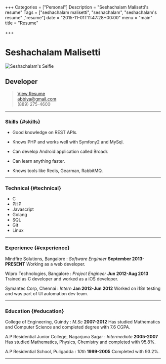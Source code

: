 +++
Categories = ["Personal"]
Description = "Seshachalam Malisetti's resume"
Tags = ["seshachalam malisetti", "seshachalam", "seshachalam's resume" ,"resume"]
date = "2015-11-01T11:47:28+00:00"
menu = "main"
title = "Resume"

+++

# Seshachalam Malisetti
![Seshachalam's Selfie](http://i.imgur.com/w5DFcCr.jpg)
## Developer

> [View Resume](https://docs.google.com/document/d/1gYP1TJKJ09wxehulrmUQKWI-k_Xp13RGBMQJRxDsMrk/edit?usp=sharing "Seshu's Resume")  
> [abbiya@gmail.com](abbiya@gmail.com)  
> (889) 275-4600

------

### Skills {#skills}

* Good knowledge on REST APIs.

* Knows PHP and works well with Symfony2 and MySql.

* Can develop Android application called Broadr.

* Can learn anything faster.

* Knows tools like Redis, Gearman, RabbitMQ.

-------

### Technical {#technical}

* C
* PHP
* Javascript
* Golang
* SQL
* Git
* Linux

------

### Experience {#experience}

Mindfire Solutions, Bangalore
: *Software Engineer*
  __September 2013-PRESENT__
  Working as a web developer.

Wipro Technologies, Bangalore
: *Project Engineer*
  __Jun 2012-Aug 2013__
  Trained as C developer and worked as a iOS developer.
  
Symantec Corp, Chennai
: *Intern*
  __Jan 2012-Jun 2012__
  Worked on i18n testing and was part of UI automation dev team.

------

### Education {#education}

College of Engineering, Guindy
: *M.Sc*
  __2007-2012__
  Has studied Mathematics and Computer Science and completed degree with 7.6 CGPA.

A.P Residential Junior College, Nagarjuna Sagar
: *Intermediate*
  __2005-2007__
  Has studied Mathematics, Physics, Chemistry and completed with 95.8%.
  
A.P Residential School, Puligadda
: *10th*
  __1999-2005__
  Completed with 93.2%.

------

